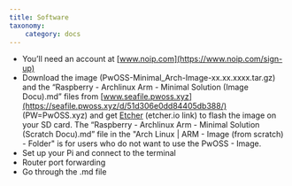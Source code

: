 ```yaml
---
title: Software
taxonomy:
    category: docs
---
```


* You’ll need an account at [www.noip.com](https://www.noip.com/sign-up)
* Download the image (PwOSS-Minimal_Arch-Image-xx.xx.xxxx.tar.gz) and the “Raspberry - Archlinux Arm - Minimal Solution (Image Docu).md” files from [www.seafile.pwoss.xyz](https://seafile.pwoss.xyz/d/51d306e0dd84405db388/) (PW=PwOSS.xyz) and get [Etcher](https://etcher.io/) (etcher.io link) to flash the image on your SD card. The “Raspberry - Archlinux Arm - Minimal Solution (Scratch Docu).md” file in the "Arch Linux | ARM - Image (from scratch) - Folder" is for users who do not want to use the PwOSS - Image.
* Set up your Pi and connect to the terminal
* Router port forwarding
* Go through the .md file
